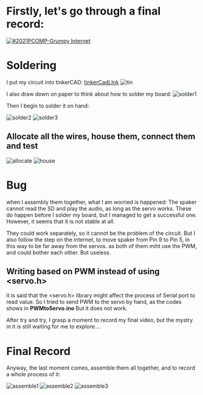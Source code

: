 # Firstly, let's go through a final record:

[![#2021PCOMP-Grumpy Internet](https://res.cloudinary.com/marcomontalbano/image/upload/v1638364847/video_to_markdown/images/youtube--L2LMiz09x7c-c05b58ac6eb4c4700831b2b3070cd403.jpg)](https://youtu.be/L2LMiz09x7c "#2021PCOMP-Grumpy Internet")


# Soldering

I put my circuit into tinkerCAD: [tinkerCadLInk](https://www.tinkercad.com/things/lRiGH5WuSrO-camerasimulation/editel)
![tin](tin.png)

I also draw down on paper to think about how to solder my board:
![solder1](solder1.jpeg)

Then I begin to solder it on hand:

![solder2](solder2.jpeg)
![solder3](solder3.jpeg)

## Allocate all the wires, house them, connect them and test
![allocate](allocate.jpeg)
![house](house.jpeg)

# Bug
when I assembly them together, what I am worried is happened:
The spaker cannot read the SD and play the audio, as long as the servo works. These do happen before I solder my board, but I managed to get a successful one.
However, it seems that it is not stable at all.

They could work separately, so it cannot be the problem of the circuit.
But I also follow the step on the internet, to move spaker from Pin 9 to Pin 5, in this way to be far away from the servos. as both of them miht use the PWM, 
and could bother each other. But useless.

## Writing based on PWM instead of using <servo.h>
it is said that the <servo.h> library might affect the process of Serial port to read value.
So I tried to send PWM to the servo by hand, as the codes shows in **PWMtoServo.ino**
But it does not work.

After try and try, I grasp a moment to record my final video, but the mystry in it is still waiting for me to explore....

# Final Record

Anyway, the last moment comes, assemble them all together, and to record a whole process of it:

![assemble1](assemble1.jpeg)
![assemble2](assemble2.jpeg)
![assemble3](assemble3.jpeg)


